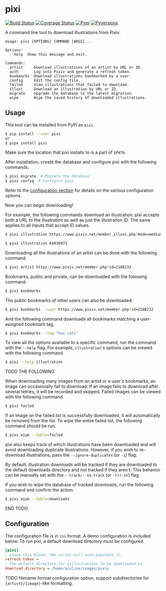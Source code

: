 # pixi

[![Build Status](https://travis-ci.org/dazuling/pixi.svg?branch=master)](https://travis-ci.org/dazuling/pixi)
[![Coverage Status](https://coveralls.io/repos/github/dazuling/pixi/badge.svg?branch=master)](https://coveralls.io/github/dazuling/pixi?branch=master)
[![Pypi](https://img.shields.io/pypi/v/pixi.svg)](https://pypi.python.org/pypi/pixi)
[![Pyversions](https://img.shields.io/pypi/pyversions/pixi.svg)](https://pypi.python.org/pypi/pixi)

A command line tool to download illustrations from Pixiv.

```
Usage: pixi [OPTIONS] COMMAND [ARGS]...

Options:
  --help  Show this message and exit.

Commands:
  artist     Download illustrations of an artist by URL or ID.
  auth       Log into Pixiv and generate a refresh token.
  bookmarks  Download illustrations bookmarked by a user.
  config     Edit the config file.
  failed     View illustrations that failed to download.
  illust     Download an illustration by URL or ID.
  migrate    Upgrade the database to the latest migration.
  wipe       Wipe the saved history of downloaded illustrations.
```

## Usage

This tool can be installed from PyPI as `pixi`.

```sh
$ pip install --user pixi
or
$ pipx install pixi
```

Make sure the location that pixi installs to is a part of `$PATH`.

After installation, create the database and configure pixi with the following
commands.

```sh
$ pixi migrate  # Migrate the database
$ pixi config  # Configure pixi
```

Refer to the [configuration section](#Configuration) for details on the various
configuration options.

Now you can begin downloading!

For example, the following commands download an illustration. pixi accepts both
a URL to the illustration as well as just the illustration ID. The same applies
to all inputs that accept ID values.

```sh
$ pixi illustration https://www.pixiv.net/member_illust.php?mode=medium&illust_id=64930973
```

```sh
$ pixi illustration 64930973
```

Downloading all the illustrations of an artist can be done with the following
command.

```sh
$ pixi artist https://www.pixiv.net/member.php?id=2188232
```

Bookmarks, public and private, can be downloaded with the following command.

```sh
$ pixi bookmarks
```

The public bookmarks of other users can also be downloaded.

```sh
$ pixi bookmarks --user https://www.pixiv.net/member.php?id=2188232
```

And the following command downloads all bookmarks matching a user-assigned
bookmark tag.

```sh
$ pixi bookmarks --tag "has cats"
```

To view all the options available to a specific command, run the command with
the `--help` flag. For example, `illustration`'s options can be viewed with the
following command.

```sh
$ pixi --help illustration
```

TODO THE FOLLOWING

When downloading many images from an artist or a user's bookmarks, an image
can occasionally fail to download. If an image fails to download after several
retries, it will be recorded and skipped. Failed images can be viewed with the
following command.

```sh
$ pixi failed
```

If an image on the failed list is successfully downloaded, it will
automatically be removed from the list. To wipe the entire failed list, the
following command should be run.

```sh
$ pixi wipe --table=failed
```

pixi also keeps track of which illustrations have been downloaded and will avoid
downloading duplicate illustrations. However, if you wish to re-download
illustrations, pass the `--ignore-duplicates` (or `-i`) flag.

By default, illustration downloads will be tracked if they are downloaded to
the default downloads directory and not tracked if they aren't. This behavior
can be manually set with the `--track/--no-track` (or `-tr/-nt`) flag.

If you wish to wipe the database of tracked downloads, run the following
command and confirm the action.

```sh
$ pixi wipe --table=downloads
```

END TODO

## Configuration

The configuration file is in `ini` format. A demo configuration is included
below. To run pixi, a default download directory must be configured.

```ini
[pixi]
; Leave this blank; the script will auto-populate it.
refresh_token =
; The default directory for iillustrations to be downloaded to.
download_directory = /home/azuline/images/pixiv
```

TODO filename format configuration option, support subdirectories
for `{artist}/{image}`-like formatting.
